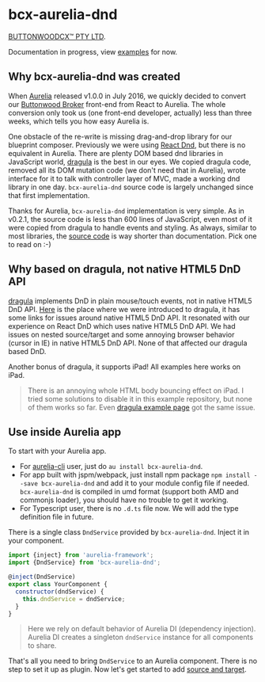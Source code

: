 # bcx-aurelia-dnd

[BUTTONWOODCX™ PTY LTD](http://www.buttonwood.com.au).

Documentation in progress, view [examples](#simple) for now.

## Why bcx-aurelia-dnd was created

When [Aurelia](http://aurelia.io) released v1.0.0 in July 2016, we quickly decided to convert our [Buttonwood Broker](http://www.buttonwood.com.au/products/cloud-broker/cloud-broker/) front-end from React to Aurelia. The whole conversion only took us (one front-end developer, actually) less than three weeks, which tells you how easy Aurelia is.

One obstacle of the re-write is missing drag-and-drop library for our blueprint composer. Previously we were using [React Dnd](http://react-dnd.github.io/react-dnd/), but there is no equivalent in Aurelia. There are plenty DOM based dnd libraries in JavaScript world, [dragula](https://bevacqua.github.io/dragula/) is the best in our eyes. We copied dragula code, removed all its DOM mutation code (we don't need that in Aurelia), wrote interface for it to talk with controller layer of MVC, made a working dnd library in one day. `bcx-aurelia-dnd` source code is largely unchanged since that first implementation.

Thanks for Aurelia, `bcx-aurelia-dnd` implementation is very simple. As in v0.2.1, the source code is less than 600 lines of JavaScript, even most of it were copied from dragula to handle events and styling. As always, similar to most libraries, the [source code](https://github.com/buttonwoodcx/bcx-aurelia-dnd) is way shorter than documentation. Pick one to read on :-)

## Why based on dragula, not native HTML5 DnD API

[dragula](https://bevacqua.github.io/dragula/) implements DnD in plain mouse/touch events, not in native HTML5 DnD API. [Here](https://www.danyow.net/drag-and-drop-with-aurelia/) is the place where we were introduced to dragula, it has some links for issues around native HTML5 DnD API. It resonated with our experience on React DnD which uses native HTML5 DnD API. We had issues on nested source/target and some annoying browser behavior (cursor in IE) in native HTML5 DnD API. None of that affected our dragula based DnD.

Another bonus of dragula, it supports iPad! All examples here works on iPad.

> There is an annoying whole HTML body bouncing effect on iPad. I tried some solutions to disable it in this example repository, but none of them works so far. Even [dragula example page](https://bevacqua.github.io/dragula/) got the same issue.

## Use inside Aurelia app

To start with your Aurelia app.

* For [aurelia-cli](https://github.com/aurelia/cli) user, just do `au install bcx-aurelia-dnd`.
* For app built with jspm/webpack, just install npm package `npm install --save bcx-aurelia-dnd` and add it to your module config file if needed. `bcx-aurelia-dnd` is compiled in umd format (support both AMD and commonjs loader), you should have no trouble to get it working.
* For Typescript user, there is no `.d.ts` file now. We will add the type definition file in future.

There is a single class `DndService` provided by `bcx-aurelia-dnd`. Inject it in your component.

```javascript
import {inject} from 'aurelia-framework';
import {DndService} from 'bcx-aurelia-dnd';

@inject(DndService)
export class YourComponent {
  constructor(dndService) {
    this.dndService = dndService;
  }
}
```

> Here we rely on default behavior of Aurelia DI (dependency injection). Aurelia DI creates a singleton `dndService` instance for all components to share.

That's all you need to bring `DndService` to an Aurelia component. There is no step to set it up as plugin. Now let's get started to add [source and target](#/tutorial/source-and-target.md).

